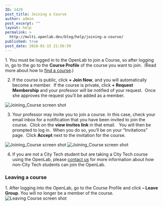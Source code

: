 ```yaml
---
ID: 1429
post_title: Joining a Course
author: admin
post_excerpt: ""
layout: help
permalink: >
  http://multi.openlab.dev/blog/help/joining-a-course/
published: true
post_date: 2018-01-15 21:56:59
---
```

1. You must be logged in to the OpenLab to join a Course, so after logging in, go to the go to the <strong>Course Profile</strong> of the course you want to join.  (Read more about how to <a title="Finding a course" href="https://openlab.citytech.cuny.edu/blog/help/finding-a-course/">find a course</a>.)

2. If the course is public, click <strong>+ Join Now</strong>, and you will automatically become a member.  If the course is private, click <strong>+ Request Membership</strong> and your professor will be notified of your request.  Once she approves the request you’ll be added as a member.

<img class="alignnone wp-image-36183 size-full" src="https://openlab.citytech.cuny.edu/wp-content/uploads/2012/08/Joining_Course_1_v2.png" sizes="(max-width: 1200px) 100vw, 1200px" srcset="https://openlab.citytech.cuny.edu/wp-content/uploads/2012/08/Joining_Course_1_v2.png 1200w, https://openlab.citytech.cuny.edu/wp-content/uploads/2012/08/Joining_Course_1_v2-300x158.png 300w, https://openlab.citytech.cuny.edu/wp-content/uploads/2012/08/Joining_Course_1_v2-1024x539.png 1024w, https://openlab.citytech.cuny.edu/wp-content/uploads/2012/08/Joining_Course_1_v2-32x17.png 32w" alt="Joining_Course screen shot" />

3. Your professor may invite you to join a course. In this case, check your email inbox for a notification that you have been invited to join the course.  Click on the <strong>view invites link</strong> in that email.   You will then be prompted to log in.  When you do so, you’ll be on your “Invitations” page.  Click <strong>Accept</strong> next to the invitation for the course.

<img class="alignnone wp-image-36683 size-full" src="https://openlab.citytech.cuny.edu/wp-content/uploads/2012/08/joining_course_2a_v2.png" sizes="(max-width: 828px) 100vw, 828px" srcset="https://openlab.citytech.cuny.edu/wp-content/uploads/2012/08/joining_course_2a_v2.png 828w, https://openlab.citytech.cuny.edu/wp-content/uploads/2012/08/joining_course_2a_v2-300x134.png 300w, https://openlab.citytech.cuny.edu/wp-content/uploads/2012/08/joining_course_2a_v2-32x14.png 32w" alt="Joining_Course screen shot" />

<img class="alignnone wp-image-36445 size-full" src="https://openlab.citytech.cuny.edu/wp-content/uploads/2012/08/Joining_Course_2b_v2.png" sizes="(max-width: 1200px) 100vw, 1200px" srcset="https://openlab.citytech.cuny.edu/wp-content/uploads/2012/08/Joining_Course_2b_v2.png 1200w, https://openlab.citytech.cuny.edu/wp-content/uploads/2012/08/Joining_Course_2b_v2-300x158.png 300w, https://openlab.citytech.cuny.edu/wp-content/uploads/2012/08/Joining_Course_2b_v2-1024x539.png 1024w, https://openlab.citytech.cuny.edu/wp-content/uploads/2012/08/Joining_Course_2b_v2-32x17.png 32w" alt="Joining_Course screen shot" />

4. If you are not a City Tech student but are taking a City Tech course using the OpenLab, please <a title="Contact Us" href="https://openlab.citytech.cuny.edu/blog/help/contact-us/" target="_blank" rel="noopener">contact us</a> for more information about how non-City Tech students can join the OpenLab.
<h3><strong>Leaving a course</strong></h3>
1. After logging into the OpenLab, go to the Course Profile and click <strong>– Leave Group</strong>. You will no longer be a member of the course.

<img class="alignnone wp-image-36447 size-full" src="https://openlab.citytech.cuny.edu/wp-content/uploads/2012/08/Joining_Course_3_v2.png" sizes="(max-width: 1200px) 100vw, 1200px" srcset="https://openlab.citytech.cuny.edu/wp-content/uploads/2012/08/Joining_Course_3_v2.png 1200w, https://openlab.citytech.cuny.edu/wp-content/uploads/2012/08/Joining_Course_3_v2-300x158.png 300w, https://openlab.citytech.cuny.edu/wp-content/uploads/2012/08/Joining_Course_3_v2-1024x539.png 1024w, https://openlab.citytech.cuny.edu/wp-content/uploads/2012/08/Joining_Course_3_v2-32x17.png 32w" alt="Leaving Course screen shot" />

&nbsp;